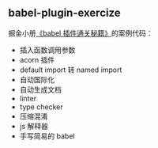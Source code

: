 ## babel-plugin-exercize

掘金小册[《babel 插件通关秘籍》](https://sourl.co/ijmTn3)的案例代码：

- 插入函数调用参数
- acorn 插件
- default import 转 named import
- 自动国际化
- 自动生成文档
- linter
- type checker
- 压缩混淆
- js 解释器
- 手写简易的 babel

